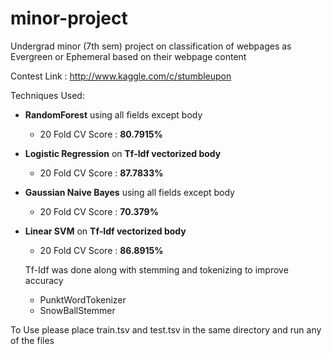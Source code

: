minor-project
=============

Undergrad minor (7th sem) project on classification of webpages as Evergreen or Ephemeral based on their webpage content

Contest Link : http://www.kaggle.com/c/stumbleupon

Techniques Used:
* **RandomForest** using all fields except body
  * 20 Fold CV Score : **80.7915%**

* **Logistic Regression** on **Tf-Idf vectorized body** 
  * 20 Fold CV Score : **87.7833%**

* **Gaussian Naive Bayes** using all fields except body
  * 20 Fold CV Score : **70.379%**

* **Linear SVM** on **Tf-Idf vectorized body** 
  * 20 Fold CV Score : **86.8915%**

  Tf-Idf was done along with stemming and tokenizing to improve accuracy
  * PunktWordTokenizer
  * SnowBallStemmer

To Use please place train.tsv and test.tsv in the same directory and run any of the files
